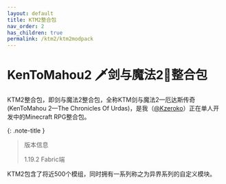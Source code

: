 ```yaml
---
layout: default
title: KTM2整合包
nav_order: 2
has_children: true
permalink: /ktm2/ktm2modpack
---
```


# KenToMahou2 🗡️剑与魔法2🌌整合包

KTM2整合包，即剑与魔法2整合包，全称KTM剑与魔法2—厄达斯传奇(KenToMahou 2—The Chronicles Of Urdas)，是我（[@Kzeroko](https://space.bilibili.com/20218494)）正在单人开发中的Minecraft RPG整合包。

{: .note-title }
> 版本信息
>
> 1.19.2 Fabric端

KTM2包含了将近500个模组，同时拥有一系列称之为异界系列的自定义模块。
